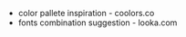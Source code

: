 <!-- Attributions  -->

- color pallete inspiration - coolors.co
- fonts combination suggestion - looka.com
